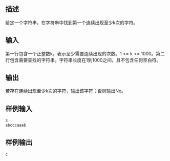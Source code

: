 ## 描述


给定一个字符串，在字符串中找到第一个连续出现至少k次的字符。

## 输入


第一行包含一个正整数k，表示至少需要连续出现的次数。1 <= k <= 1000。第二行包含需要查找的字符串。字符串长度在1到1000之间，且不包含任何空白符。

## 输出


若存在连续出现至少k次的字符，输出该字符；否则输出No。

## 样例输入


```
3
abcccaaab
```


## 样例输出


```
c
```


